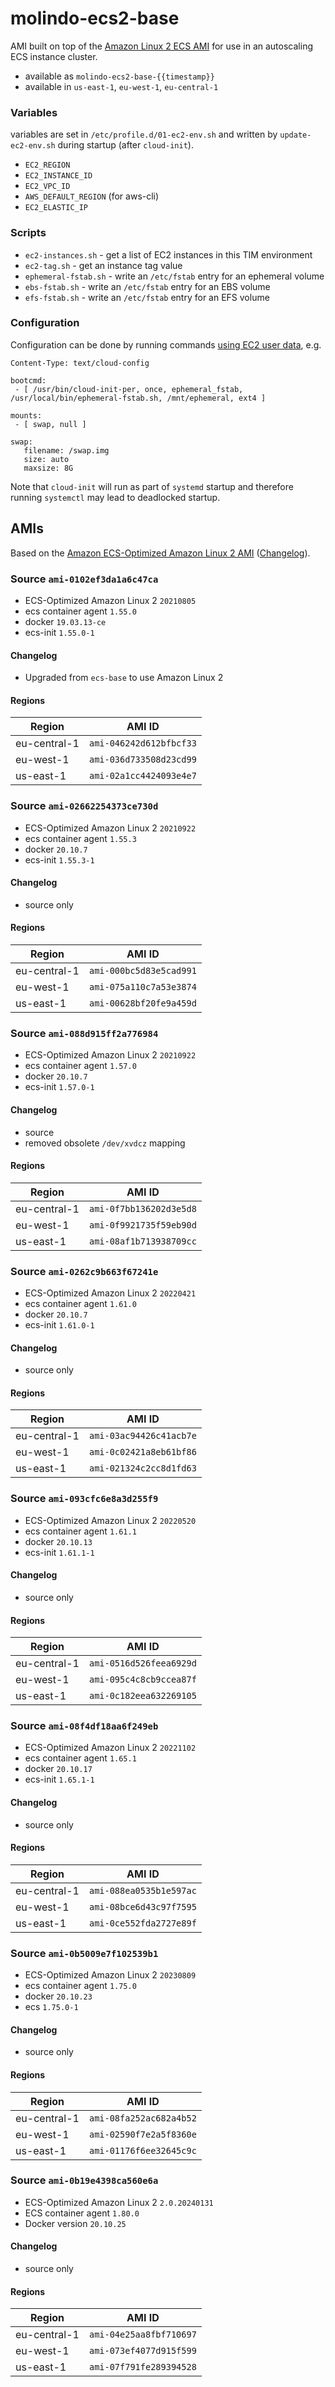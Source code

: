 # molindo-ecs2-base

AMI built on top of the [Amazon Linux 2 ECS AMI](https://docs.aws.amazon.com/AmazonECS/latest/developerguide/ecs-optimized_AMI.html)
for use in an autoscaling ECS instance cluster.

- available as `molindo-ecs2-base-{{timestamp}}`
- available in `us-east-1`, `eu-west-1`, `eu-central-1`

### Variables

variables are set in `/etc/profile.d/01-ec2-env.sh` and written by `update-ec2-env.sh` during startup (after `cloud-init`).

* `EC2_REGION`
* `EC2_INSTANCE_ID`
* `EC2_VPC_ID`
* `AWS_DEFAULT_REGION` (for aws-cli)
* `EC2_ELASTIC_IP`

### Scripts

* `ec2-instances.sh` - get a list of EC2 instances in this TIM environment
* `ec2-tag.sh` - get an instance tag value
* `ephemeral-fstab.sh` - write an `/etc/fstab` entry for an ephemeral volume
* `ebs-fstab.sh` - write an `/etc/fstab` entry for an EBS volume
* `efs-fstab.sh` - write an `/etc/fstab` entry for an EFS volume

### Configuration

Configuration can be done by running commands [using EC2 user data](https://docs.aws.amazon.com/AWSEC2/latest/UserGuide/user-data.html), e.g.

```
Content-Type: text/cloud-config

bootcmd:
 - [ /usr/bin/cloud-init-per, once, ephemeral_fstab, /usr/local/bin/ephemeral-fstab.sh, /mnt/ephemeral, ext4 ]

mounts:
 - [ swap, null ]

swap:
   filename: /swap.img
   size: auto
   maxsize: 8G
```

Note that `cloud-init` will run as part of `systemd` startup and therefore running `systemctl` may lead to deadlocked startup.

## AMIs

Based on the [Amazon ECS-Optimized Amazon Linux 2 AMI](https://docs.aws.amazon.com/AmazonECS/latest/developerguide/ecs-ami-versions.html#ecs-ami-versions-linux)
([Changelog](https://github.com/aws/amazon-ecs-ami/blob/main/CHANGELOG.md)).

### Source `ami-0102ef3da1a6c47ca`

* ECS-Optimized Amazon Linux 2 `20210805`
* ecs container agent `1.55.0`
* docker `19.03.13-ce`
* ecs-init `1.55.0-1`

#### Changelog

* Upgraded from `ecs-base` to use Amazon Linux 2

#### Regions

| Region       | AMI ID                  |
|--------------|-------------------------|
| eu-central-1 | `ami-046242d612bfbcf33` |
| eu-west-1    | `ami-036d733508d23cd99` |
| us-east-1    | `ami-02a1cc4424093e4e7` |

### Source `ami-02662254373ce730d`

* ECS-Optimized Amazon Linux 2 `20210922`
* ecs container agent `1.55.3`
* docker `20.10.7`
* ecs-init `1.55.3-1`

#### Changelog

* source only

#### Regions

| Region       | AMI ID                  |
|--------------|-------------------------|
| eu-central-1 | `ami-000bc5d83e5cad991` |
| eu-west-1    | `ami-075a110c7a53e3874` |
| us-east-1    | `ami-00628bf20fe9a459d` |

### Source `ami-088d915ff2a776984`

* ECS-Optimized Amazon Linux 2 `20210922`
* ecs container agent `1.57.0`
* docker `20.10.7`
* ecs-init `1.57.0-1`

#### Changelog

* source
* removed obsolete `/dev/xvdcz` mapping

#### Regions

| Region       | AMI ID                  |
|--------------|-------------------------|
| eu-central-1 | `ami-0f7bb136202d3e5d8` |
| eu-west-1    | `ami-0f9921735f59eb90d` |
| us-east-1    | `ami-08af1b713938709cc` |

### Source `ami-0262c9b663f67241e`

* ECS-Optimized Amazon Linux 2 `20220421`
* ecs container agent `1.61.0`
* docker `20.10.7`
* ecs-init `1.61.0-1`

#### Changelog

* source only

#### Regions

| Region       | AMI ID                  |
|--------------|-------------------------|
| eu-central-1 | `ami-03ac94426c41acb7e` |
| eu-west-1    | `ami-0c02421a8eb61bf86` |
| us-east-1    | `ami-021324c2cc8d1fd63` |

### Source `ami-093cfc6e8a3d255f9`

* ECS-Optimized Amazon Linux 2 `20220520`
* ecs container agent `1.61.1`
* docker `20.10.13`
* ecs-init `1.61.1-1`

#### Changelog

* source only

#### Regions

| Region       | AMI ID                  |
|--------------|-------------------------|
| eu-central-1 | `ami-0516d526feea6929d` |
| eu-west-1    | `ami-095c4c8cb9ccea87f` |
| us-east-1    | `ami-0c182eea632269105` |

### Source `ami-08f4df18aa6f249eb`

* ECS-Optimized Amazon Linux 2 `20221102`
* ecs container agent `1.65.1`
* docker `20.10.17`
* ecs-init `1.65.1-1`

#### Changelog

* source only

#### Regions

| Region       | AMI ID                  |
|--------------|-------------------------|
| eu-central-1 | `ami-088ea0535b1e597ac` |
| eu-west-1    | `ami-08bce6d43c97f7595` |
| us-east-1    | `ami-0ce552fda2727e89f` |

### Source `ami-0b5009e7f102539b1`

* ECS-Optimized Amazon Linux 2 `20230809`
* ecs container agent `1.75.0`
* docker `20.10.23`
* ecs `1.75.0-1`

#### Changelog

* source only

#### Regions

| Region       | AMI ID                  |
|--------------|-------------------------|
| eu-central-1 | `ami-08fa252ac682a4b52` |
| eu-west-1    | `ami-02590f7e2a5f8360e` |
| us-east-1    | `ami-01176f6ee32645c9c` |

### Source `ami-0b19e4398ca560e6a`

* ECS-Optimized Amazon Linux 2 `2.0.20240131`
* ECS container agent `1.80.0`
* Docker version `20.10.25`

#### Changelog

* source only

#### Regions

| Region       | AMI ID                  |
|--------------|-------------------------|
| eu-central-1 | `ami-04e25aa8fbf710697` |
| eu-west-1    | `ami-073ef4077d915f599` |
| us-east-1    | `ami-07f791fe289394528` |
